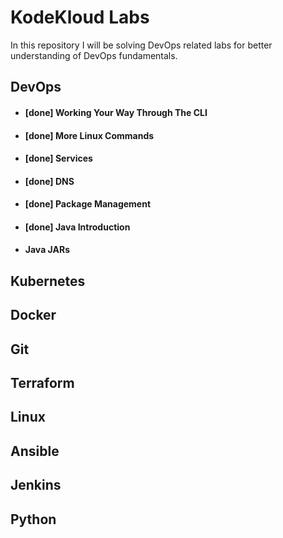 # KodeKloud Labs

In this repository I will be solving DevOps related labs for better understanding of DevOps fundamentals.

## DevOps

- #### [done] Working Your Way Through The CLI
- #### [done] More Linux Commands
- #### [done] Services
- #### [done] DNS
- #### [done] Package Management
- #### [done] Java Introduction
- #### Java JARs



## Kubernetes

## Docker

## Git 

## Terraform

## Linux

## Ansible

## Jenkins

## Python